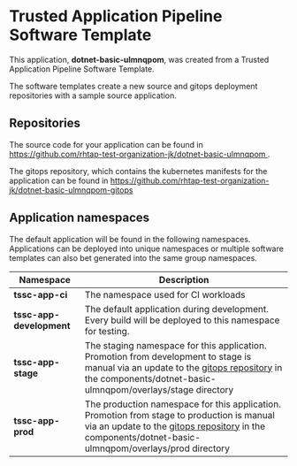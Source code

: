 # Trusted Application Pipeline Software Template

This application, **dotnet-basic-ulmnqpom**, was created from a Trusted Application Pipeline Software Template.

The software templates create a new source and gitops deployment repositories with a sample source application. 

## Repositories

The source code for your application can be found in [https://github.com/rhtap-test-organization-jk/dotnet-basic-ulmnqpom ](https://github.com/rhtap-test-organization-jk/dotnet-basic-ulmnqpom ).
 
The gitops repository, which contains the kubernetes manifests for the application can be found in 
[https://github.com/rhtap-test-organization-jk/dotnet-basic-ulmnqpom-gitops ](https://github.com/rhtap-test-organization-jk/dotnet-basic-ulmnqpom-gitops ) 

## Application namespaces 

The default application will be found in the following namespaces. Applications can be deployed into unique namespaces or multiple software templates can also bet generated into the same group namespaces.  

|  Namespace   |  Description   |  
| -------- | -------- |
| **tssc-app-ci** | The namespace used for CI workloads |
| **tssc-app-development** | The default application during development. Every build will be deployed to this namespace for testing. |
| **tssc-app-stage** | The staging namespace for this application. Promotion from development to stage is manual via an update to the [gitops repository](https://github.com/rhtap-test-organization-jk/dotnet-basic-ulmnqpom-gitops ) in the components/dotnet-basic-ulmnqpom/overlays/stage directory |
| **tssc-app-prod** | The production namespace for this application. Promotion from stage to production is manual via an update to the [gitops repository](https://github.com/rhtap-test-organization-jk/dotnet-basic-ulmnqpom-gitops ) in the components/dotnet-basic-ulmnqpom/overlays/prod directory |